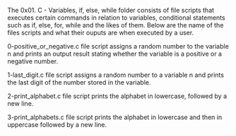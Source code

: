 The 0x01. C - Variables, if, else, while folder consists of file scripts that executes certain commands in relation to variables, conditional statements such as if, else, for, while and the likes of them. Below are the name of the files scripts and what their ouputs are when executed by a user.

0-positive_or_negative.c file script assigns a random number to the variable n and prints an output result stating whether the variable is a positive or a negative number.

1-last_digit.c file script assigns a random number to a variable n and prints the last digit of the number stored in the variable.

2-print_alphabet.c file script prints the alphabet in lowercase, followed by a new line.

3-print_alphabets.c file script prints the alphabet in lowercase and then in uppercase followed by a new line.
